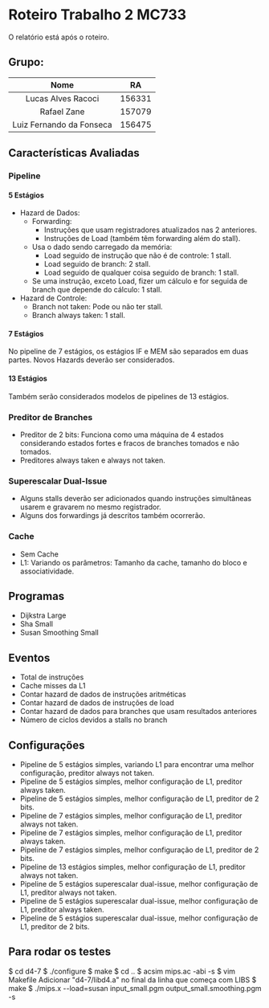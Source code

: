 # Roteiro Trabalho 2 MC733

O relatório está após o roteiro.

## Grupo:

|           Nome           |   RA   |
|:------------------------:|:------:|
|    Lucas Alves Racoci    | 156331 |
|        Rafael Zane       | 157079 |
| Luiz Fernando da Fonseca | 156475 |

## Características Avaliadas

### Pipeline

#### 5 Estágios
- Hazard de Dados:
  - Forwarding:
    - Instruções que usam registradores atualizados nas 2 anteriores.
    - Instruções de Load (também têm forwarding além do stall).
  - Usa o dado sendo carregado da memória:
    - Load seguido de instrução que não é de controle: 1 stall.
    - Load seguido de branch: 2 stall.
    - Load seguido de qualquer coisa seguido de branch: 1 stall.
  - Se uma instrução, exceto Load, fizer um cálculo e for seguida de branch que depende do cálculo: 1 stall.
- Hazard de Controle:
  - Branch not taken: Pode ou não ter stall.
  - Branch always taken: 1 stall.

#### 7 Estágios
No pipeline de 7 estágios, os estágios IF e MEM são separados em duas partes. Novos Hazards deverão ser considerados.

#### 13 Estágios
Também serão considerados modelos de pipelines de 13 estágios.

### Preditor de Branches
- Preditor de 2 bits: Funciona como uma máquina de 4 estados considerando estados fortes e fracos de branches tomados e não tomados.
- Preditores always taken e always not taken.

### Superescalar Dual-Issue
- Alguns stalls deverão ser adicionados quando instruções simultâneas usarem e gravarem no mesmo registrador.
- Alguns dos forwardings já descritos também ocorrerão.

### Cache
- Sem Cache
- L1: Variando os parâmetros: Tamanho da cache, tamanho do bloco e associatividade.

## Programas
- Dijkstra Large
- Sha Small
- Susan Smoothing Small

## Eventos

- Total de instruções
- Cache misses da L1
- Contar hazard de dados de instruções aritméticas
- Contar hazard de dados de instruções de load
- Contar hazard de dados para branches que usam resultados anteriores
- Número de ciclos devidos a stalls no branch

## Configurações

- Pipeline de 5 estágios simples, variando L1 para encontrar uma melhor configuração, preditor always not taken.
- Pipeline de 5 estágios simples, melhor configuração de L1, preditor always taken.
- Pipeline de 5 estágios simples, melhor configuração de L1, preditor de 2 bits.
- Pipeline de 7 estágios simples, melhor configuração de L1, preditor always not taken.
- Pipeline de 7 estágios simples, melhor configuração de L1, preditor always taken.
- Pipeline de 7 estágios simples, melhor configuração de L1, preditor de 2 bits.
- Pipeline de 13 estágios simples, melhor configuração de L1, preditor always not taken.
- Pipeline de 5 estágios superescalar dual-issue, melhor configuração de L1, preditor always not taken.
- Pipeline de 5 estágios superescalar dual-issue, melhor configuração de L1, preditor always taken.
- Pipeline de 5 estágios superescalar dual-issue, melhor configuração de L1, preditor de 2 bits.

## Para rodar os testes
$ cd d4-7
$ ./configure
$ make
$ cd ..
$ acsim mips.ac -abi -s
$ vim Makefile
Adicionar "d4-7/libd4.a" no final da linha que começa com LIBS
$ make
$ ./mips.x --load=susan input_small.pgm output_small.smoothing.pgm -s

